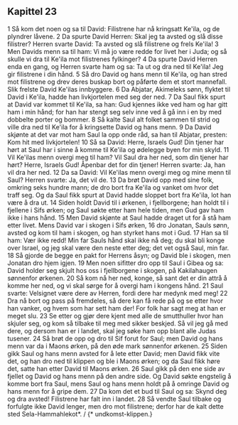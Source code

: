 ## Kapittel 23

1 Så kom det noen og sa til David: Filistrene har nå kringsatt Ke'ila, og de plyndrer låvene.
2 Da spurte David Herren: Skal jeg ta avsted og slå disse filistrer? Herren svarte David: Ta avsted og slå filistrene og frels Ke'ila!
3 Men Davids menn sa til ham: Vi må jo være redde for livet her i Juda; og så skulle vi dra til Ke'ila mot filistrenes fylkinger?
4 Da spurte David Herren enda en gang, og Herren svarte ham og sa: Ta ut og dra ned til Ke'ila! Jeg gir filistrene i din hånd.
5 Så dro David og hans menn til Ke'ila, og han stred mot filistrene og drev deres buskap bort og påførte dem et stort mannefall. Slik frelste David Ke'ilas innbyggere.
6 Da Abjatar, Akimeleks sønn, flyktet til David i Ke'ila, hadde han livkjortelen med seg der ned.
7 Da Saul fikk spurt at David var kommet til Ke'ila, sa han: Gud kjennes ikke ved ham og har gitt ham i min hånd; for han har stengt seg selv inne ved å gå inn i en by med dobbelte porter og bommer.
8 Så kalte Saul alt folket sammen til strid og ville dra ned til Ke'ila for å kringsette David og hans menn.
9 Da David skjønte at det var mot ham Saul la opp onde råd, sa han til Abjatar, presten: Kom hit med livkjortelen!
10 Så sa David: Herre, Israels Gud! Din tjener har hørt at Saul har i sinne å komme til Ke'ila og ødelegge byen for min skyld.
11 Vil Ke'ilas menn overgi meg til ham? Vil Saul dra her ned, som din tjener har hørt? Herre, Israels Gud! Åpenbar det for din tjener! Herren svarte: Ja, han vil dra her ned.
12 Da sa David: Vil Ke'ilas menn overgi meg og mine menn til Saul? Herren svarte: Ja, det vil de.
13 Da brøt David opp med sine folk, omkring seks hundre mann; de dro bort fra Ke'ila og vanket om hvor det traff seg. Og da Saul fikk spurt at David hadde sloppet bort fra Ke'ila, lot han være å dra ut.
14 Siden holdt David til i ørkenen, i fjellborgene; han holdt til i fjellene i Sifs ørken; og Saul søkte etter ham hele tiden, men Gud gav ham ikke i hans hånd.
15 Men David skjønte at Saul hadde draget ut for å stå ham etter livet. Mens David var i skogen i Sifs ørken,
16 dro Jonatan, Sauls sønn, avsted og kom til ham i skogen, og han styrket hans mot i Gud.
17 Han sa til ham: Vær ikke redd! Min far Sauls hånd skal ikke nå deg; du skal bli konge over Israel, og jeg skal være den neste etter deg; det vet også Saul, min far.
18 Så gjorde de begge en pakt for Herrens åsyn; og David ble i skogen, men Jonatan dro hjem igjen.
19 Men noen sifitter dro opp til Saul i Gibea og sa: David holder seg skjult hos oss i fjellborgene i skogen, på Kakilahaugen sønnenfor ørkenen.
20 Så kom nå her ned, konge, så sant det er din attrå å komme her ned, og vi skal sørge for å overgi ham i kongens hånd.
21 Saul svarte: Velsignet være dere av Herren, fordi dere har medynk med meg!
22 Dra nå bort og pass på fremdeles, så dere kan få rede på og se etter hvor han vanker, og hvem som har sett ham der! For folk har sagt meg at han er meget slu.
23 Se etter og gjør dere kjent med alle de smutthuller hvor han skjuler seg, og kom så tilbake til meg med sikker beskjed. Så vil jeg gå med dere, og dersom han er i landet, skal jeg søke ham opp blant alle Judas tusener.
24 Så brøt de opp og dro til Sif forut for Saul; men David og hans menn var da i Maons ørken, på den øde mark sønnenfor ørkenen.
25 Siden gikk Saul og hans menn avsted for å lete etter David; men David fikk vite det, og han dro ned til klippen og ble i Maons ørken; og da Saul fikk høre det, satte han etter David til Maons ørken.
26 Saul gikk på den ene side av fjellet og David og hans menn på den andre side. Og David søkte engstelig å komme bort fra Saul, mens Saul og hans menn holdt på å omringe David og hans menn for å gripe dem.
27 Da kom det et bud til Saul og sa: Skynd deg og dra avsted! Filistrene har falt inn i landet.
28 Så vendte Saul tilbake og forfulgte ikke David lenger, men dro mot filistrene; derfor har de kalt dette sted Sela-Hammahlekot*. / {* undkomst-klippen.}
